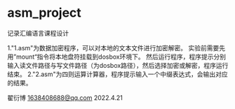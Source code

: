 # asm_project
记录汇编语言课程设计

1."1.asm"为数据加密程序，可以对本地的文本文件进行加密解密。
实验前需要先用”mount“指令将本地盘符挂载到dosbox环境下。
然后运行程序，程序提示分别输入读文件路径与写文件路径（为dosbox路径），然后选择加密或解密，程序运行结束。
2."2.asm"为四则运算计算器，程序提示输入一个中缀表达式，会输出对应的结果。

翟衍博 1638408688@qq.com
2022.4.21
